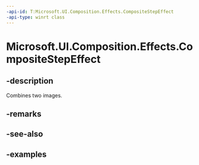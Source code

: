 ```yaml
---
-api-id: T:Microsoft.UI.Composition.Effects.CompositeStepEffect
-api-type: winrt class
---
```


<!-- Class syntax.
public class CompositeStepEffect : IGraphicsEffect, IGraphicsEffectSource
-->

# Microsoft.UI.Composition.Effects.CompositeStepEffect

## -description
Combines two images.

## -remarks

## -see-also

## -examples


